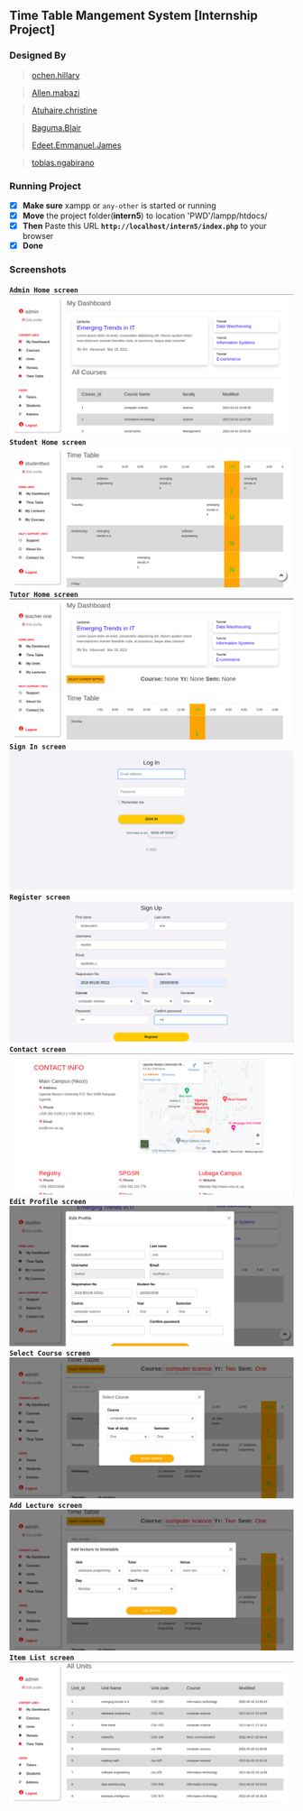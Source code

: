 ## __Time Table Mangement System__ [Internship Project]


### Designed By
  > [ochen.hillary](https://github.com/occn8)
  
  > [Allen.mabazi](https://github.com/Allenmabazi)
  
  > [Atuhaire.christine](https://github.com/atuhaic)

  > [Baguma.Blair](https://github.com/baguma-blair)
  > 
  > [Edeet.Emmanuel.James](https://github.com/Edeet-Emmanuel-James)
  
  > [tobias.ngabirano](https://github.com/tobiasngabirano5)

### Running Project
* [x] __Make sure__ xampp or `any-other` is started or running
* [x] __Move__ the project folder(__intern5__) to location 'PWD'/lampp/htdocs/
* [x] __Then__ Paste this URL __`http://localhost/intern5/index.php`__ to your browser
* [x] __Done__

### Screenshots
__`Admin Home screen`__
<img src="assets/images/adminHome.png" />
__`Student Home screen`__
<img src="assets/images/studentHome.png" />
__`Tutor Home screen`__
<img src="assets/images/tutorHome.png" />
__`Sign In screen`__
<img src="assets/images/signIn.png" />
__`Register screen`__
<img src="assets/images/register.png" />
__`Contact screen`__
<img src="assets/images/contact.png" />
__`Edit Profile screen`__
<img src="assets/images/editProfile.png" />
__`Select Course screen`__
<img src="assets/images/selectCourse.png" />
__`Add Lecture screen`__
<img src="assets/images/addLecture.png" />
__`Item List screen`__
<img src="assets/images/itemList.png" />

